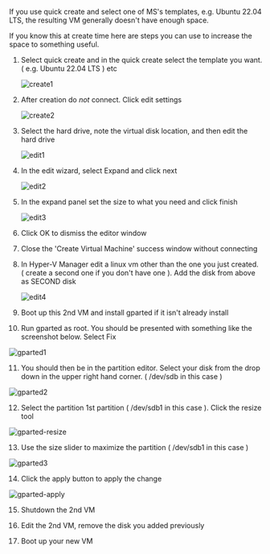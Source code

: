If you use quick create and select one of MS's templates, e.g.  Ubuntu 22.04 LTS, the resulting VM generally doesn't have enough space.

If you know this at create time here are steps you can use to increase the space to something useful.


1. Select quick create and in the quick create select the template you want. ( e.g. Ubuntu 22.04 LTS ) etc

   ![create1](images/create1.png)

2. After creation do _not_ connect.   Click edit settings 

   ![create2](images/create2.png)

3. Select the hard drive, note the virtual disk location, and then edit the hard drive 

   ![edit1](images/edit1.png)

4. In the edit wizard, select Expand and click next 

   ![edit2](images/edit2.png)

5. In the expand panel set the size to what you need and click finish

   ![edit3](images/edit3.png)

6. Click OK to dismiss the editor window 

7. Close the 'Create Virtual Machine' success window without connecting 

8. In Hyper-V Manager edit a linux vm other than the one you just created.  ( create a second one if you don't have one ).    Add the disk from above as SECOND disk

   ![edit4](images/edit4.png)

9. Boot up this 2nd VM and install gparted if it isn't already install 

10. Run gparted as root.   You should be presented with something like the screenshot below.  Select Fix

   ![gparted1](images/gparted1.png)

11. You should then be in the partition editor.    Select your disk from the drop down in the upper right hand corner.   ( /dev/sdb in this case )

   ![gparted2](images/gparted2.png)

12. Select the partition 1st partition ( /dev/sdb1  in this case ).   Click the resize tool 

   ![gparted-resize](images/gparted-resize.png)

13. Use the size slider to maximize the partition ( /dev/sdb1 in this case ) 

   ![gparted3](images/gparted3.png)

14. Click the apply button to apply the change 

   ![gparted-apply](images/gparted-apply.png)

15. Shutdown the 2nd VM 

16. Edit the 2nd VM, remove the disk you added previously

17. Boot up your new VM